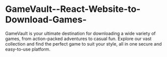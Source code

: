# GameVault--React-Website-to-Download-Games-
GameVault is your ultimate destination for downloading a wide variety of games, from action-packed adventures to casual fun. Explore our vast collection and find the perfect game to suit your style, all in one secure and easy-to-use platform.
